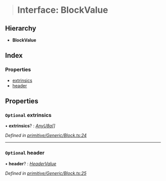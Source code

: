 > # Interface: BlockValue

## Hierarchy

* **BlockValue**

## Index

### Properties

* [extrinsics](_primitive_generic_block_.blockvalue.md#optional-extrinsics)
* [header](_primitive_generic_block_.blockvalue.md#optional-header)

## Properties

### `Optional` extrinsics

• **extrinsics**? : *[AnyU8a](../modules/_types_.md#anyu8a)[]*

*Defined in [primitive/Generic/Block.ts:24](https://github.com/polkadot-js/api/blob/c7c76f6/packages/types/src/primitive/Generic/Block.ts#L24)*

___

### `Optional` header

• **header**? : *[HeaderValue](_primitive_generic_block_.headervalue.md)*

*Defined in [primitive/Generic/Block.ts:25](https://github.com/polkadot-js/api/blob/c7c76f6/packages/types/src/primitive/Generic/Block.ts#L25)*